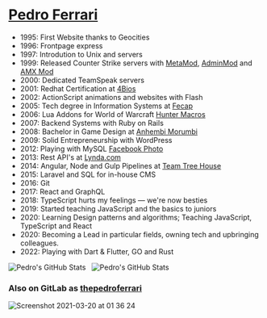 # <a href="https://www.linkedin.com/in/thepedroferrari/">Pedro Ferrari</a>

- 1995: First Website thanks to Geocities
- 1996: Frontpage express
- 1997: Introdution to Unix and servers
- 1999: Released Counter Strike servers with [MetaMod](http://metamod.org), [AdminMod](http://www.adminmod.org) and [AMX Mod](http://www.amxmod.net/)
- 2000: Dedicated TeamSpeak servers
- 2001: Redhat Certification at [4Bios](https://www.4biosacademy.com.br/rh-adm1e2)
- 2002: ActionScript animations and websites with Flash
- 2005: Tech degree in Information Systems at [Fecap](https://www.fecap.br/old/colegiofecap/ensino-medio-tecnico.php#Informatica)
- 2006: Lua Addons for World of Warcraft [Hunter Macros](https://www.curseforge.com/wow/addons/kharthuss-hunter-timers)
- 2007: Backend Systems with Ruby on Rails
- 2008: Bachelor in Game Design at [Anhembi Morumbi](https://portal.anhembi.br/graduacao/cursos/design-de-games/)
- 2009: Solid Entrepreneurship with WordPress
- 2012: Playing with MySQL [Facebook Photo](https://www.facebook.com/photo?fbid=10150859584256528&set=a.10150811205961528)
- 2013: Rest API's at [Lynda.com](https://lynda.com)
- 2014: Angular, Node and Gulp Pipelines at [Team Tree House](https://teamtreehouse.com/)
- 2015: Laravel and SQL for in-house CMS
- 2016: Git
- 2017: React and GraphQL
- 2018: TypeScript hurts my feelings — we're now besties
- 2019: Started teaching JavaScript and the basics to juniors
- 2020: Learning Design patterns and algorithms; Teaching JavaScript, TypeScript and React
- 2020: Becoming a Lead in particular fields, owning tech and upbringing colleagues.
- 2022: Playing with Dart & Flutter, GO and Rust

<p>
<img src="https://github-readme-stats.vercel.app/api/top-langs/?username=thepedroferrari" alt="Pedro's GitHub Stats" />
&nbsp;
<img src="https://github-readme-stats.vercel.app/api?username=thepedroferrari&&show_icons=true" alt="Pedro's GitHub Stats" />
</p>

### Also on GitLab as [thepedroferrari](https://gitlab.com/thepedroferrari)
![Screenshot 2021-03-20 at 01 36 24](https://user-images.githubusercontent.com/15842767/111853904-138d0d00-891d-11eb-8fdc-8d69d183e2cd.png)
